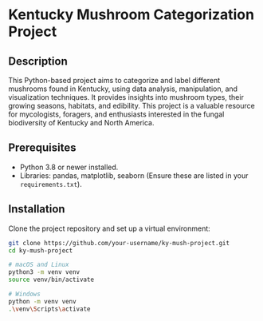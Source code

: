 # Kentucky Mushroom Categorization Project

## Description

This Python-based project aims to categorize and label different mushrooms found in Kentucky, using data analysis, manipulation, and visualization techniques. It provides insights into mushroom types, their growing seasons, habitats, and edibility. This project is a valuable resource for mycologists, foragers, and enthusiasts interested in the fungal biodiversity of Kentucky and North America.

## Prerequisites

- Python 3.8 or newer installed.
- Libraries: pandas, matplotlib, seaborn (Ensure these are listed in your `requirements.txt`).

## Installation

Clone the project repository and set up a virtual environment:

```bash
git clone https://github.com/your-username/ky-mush-project.git
cd ky-mush-project

# macOS and Linux
python3 -m venv venv
source venv/bin/activate

# Windows
python -m venv venv
.\venv\Scripts\activate
